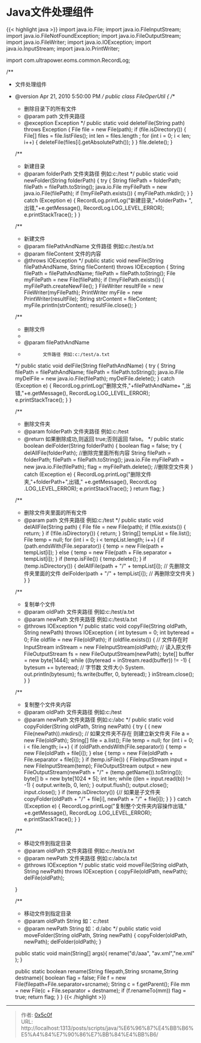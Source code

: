 # Java文件处理组件


{{&lt; highlight java &gt;}}
import java.io.File;
import java.io.FileInputStream;
import java.io.FileNotFoundException;
import java.io.FileOutputStream;
import java.io.FileWriter;
import java.io.IOException;
import java.io.InputStream;
import java.io.PrintWriter;

import com.ultrapower.eoms.common.RecordLog;

/**
* 文件处理组件
* @version Apr 21, 2010 5:50:00 PM
*/
public class FileOperUtil {
     /**
     * 删除目录下的所有文件
     * @param path 文件夹路径
     * @exception Exception
     */
     public static void deleteFile(String path) throws Exception {
          File file = new File(path);
          if (file.isDirectory()) {
               File[] files = file.listFiles();
               int len = files.length ;
               for (int i = 0; i &lt; len; i&#43;&#43;) {
                    deleteFile(files[i].getAbsolutePath());
               }
          }
          file.delete();
     }

     /**
     * 新建目录
     * @param folderPath 文件夹路径 例如:c:/test
     */
     public static void newFolder(String folderPath) {
          try {
               String filePath = folderPath;
               filePath = filePath.toString();
               java.io.File myFilePath = new java.io.File(filePath);
               if (!myFilePath.exists()) {
                    myFilePath.mkdir();
               }
          } catch (Exception e) {
               RecordLog.printLog(&#34;新建目录,&#34;&#43;folderPath&#43; &#34;,出错,&#34;&#43;e.getMessage(), RecordLog.LOG_LEVEL_ERROR);
               e.printStackTrace();
          }
     }

     /**
     * 新建文件
     * @param filePathAndName 文件路径 例如:c:/test/a.txt
     * @param fileContent 文件的内容
     * @throws IOException
     */
     public static void newFile(String filePathAndName, String fileContent) throws IOException {
          String filePath = filePathAndName;
          filePath = filePath.toString();
          File myFilePath = new File(filePath);
          if (!myFilePath.exists()) {
               myFilePath.createNewFile();
          }
          FileWriter resultFile = new FileWriter(myFilePath);
          PrintWriter myFile = new PrintWriter(resultFile);
          String strContent = fileContent;
          myFile.println(strContent);
          resultFile.close();
     }

     /**
     * 删除文件
     *
     * @param filePathAndName
     *            文件路径 例如:c:/test/a.txt
     */
     public static void delFile(String filePathAndName) {
          try {
               String filePath = filePathAndName;
               filePath = filePath.toString();
               java.io.File myDelFile = new java.io.File(filePath);
               myDelFile.delete();
          } catch (Exception e) {
               RecordLog.printLog(&#34;删除文件,&#34;&#43;filePathAndName&#43; &#34;,出错,&#34;&#43;e.getMessage(), RecordLog.LOG_LEVEL_ERROR);
               e.printStackTrace();
          }
     }


     /**
     * 删除文件夹
     * @param folderPath 文件夹路径 例如:c:/test
     * @return 如果删除成功,则返回 true;否则返回 false。
     */
     public static boolean delFolder(String folderPath) {
          boolean flag = false;
          try {
               delAllFile(folderPath); //删除完里面所有内容
               String filePath = folderPath;
               filePath = filePath.toString();
               java.io.File myFilePath = new java.io.File(filePath);
               flag = myFilePath.delete(); //删除空文件夹
          } catch (Exception e) {
               RecordLog.printLog(&#34;删除文件夹,&#34;&#43;folderPath&#43;&#34;,出错,&#34; &#43;e.getMessage(), RecordLog .LOG_LEVEL_ERROR);
               e.printStackTrace();
          }
          return flag;
     }

     /**
     * 删除文件夹里面的所有文件
     * @param path 文件夹路径 例如:c:/test
     */
     public static void delAllFile(String path) {
          File file = new File(path);
          if (!file.exists()) {
               return;
          }
          if (!file.isDirectory()) {
               return;
          }
          String[] tempList = file.list();
          File temp = null;
          for (int i = 0; i &lt; tempList.length; i&#43;&#43;) {
               if (path.endsWith(File.separator)) {
                    temp = new File(path &#43; tempList[i]);
               } else {
                    temp = new File(path &#43; File.separator &#43; tempList[i]);
               }
               if (temp.isFile()) {
                    temp.delete();
               }
               if (temp.isDirectory()) {
                    delAllFile(path &#43; &#34;/&#34; &#43; tempList[i]); // 先删除文件夹里面的文件
                    delFolder(path &#43; &#34;/&#34; &#43; tempList[i]); // 再删除空文件夹
               }
          }
     }

     /**
     * 复制单个文件
     * @param oldPath 文件夹路径 例如:c:/test/a.txt
     * @param newPath 文件夹路径 例如:c:/test/a.txt
     * @throws IOException
     */
     public static void copyFile(String oldPath, String newPath) throws IOException {
               int bytesum = 0;
               int byteread = 0;
               File oldfile = new File(oldPath);
               if (oldfile.exists()) { // 文件存在时
                    InputStream inStream = new FileInputStream(oldPath); // 读入原文件
                    FileOutputStream fs = new FileOutputStream(newPath);
                    byte[] buffer = new byte[1444];
                    while ((byteread = inStream.read(buffer)) != -1) {
                         bytesum &#43;= byteread; // 字节数 文件大小
                         System. out.println(bytesum);
                         fs.write(buffer, 0, byteread);
                    }
                    inStream.close();
               }
     }

     /**
     * 复制整个文件夹内容
     * @param oldPath 文件夹路径 例如:c:/test
     * @param newPath 文件夹路径 例如:c:/abc
     */
     public static void copyFolder(String oldPath, String newPath) {
          try {
               ( new File(newPath)).mkdirs(); // 如果文件夹不存在 则建立新文件夹
               File a = new File(oldPath);
               String[] file = a.list();
               File temp = null;
               for (int i = 0; i &lt; file.length; i&#43;&#43;) {
                    if (oldPath.endsWith(File.separator)) {
                         temp = new File(oldPath &#43; file[i]);
                    } else {
                         temp = new File(oldPath &#43; File.separator &#43; file[i]);
                    }
                    if (temp.isFile()) {
                         FileInputStream input = new FileInputStream(temp);
                         FileOutputStream output = new FileOutputStream(newPath
                                   &#43; &#34;/&#34; &#43; (temp.getName()).toString());
                         byte[] b = new byte[1024 * 5];
                         int len;
                         while ((len = input.read(b)) != -1) {
                              output.write(b, 0, len);
                         }
                         output.flush();
                         output.close();
                         input.close();
                    }
                    if (temp.isDirectory()) {// 如果是子文件夹
                         copyFolder(oldPath &#43; &#34;/&#34; &#43; file[i], newPath &#43; &#34;/&#34; &#43; file[i]);
                    }
               }
          } catch (Exception e) {
               RecordLog.printLog(&#34;复制整个文件夹内容操作出错,&#34; &#43;e.getMessage(), RecordLog .LOG_LEVEL_ERROR);
               e.printStackTrace();
          }
     }


     /**
     * 移动文件到指定目录
     * @param oldPath 文件夹路径 例如:c:/test/a.txt
     * @param newPath 文件夹路径 例如:c:/abc/a.txt
     * @throws IOException
     */
     public static void moveFile(String oldPath, String newPath) throws IOException {
          copyFile(oldPath, newPath);
          delFile(oldPath);

     }

     /**
     * 移动文件到指定目录
     * @param oldPath String 如：c:/test
     * @param newPath String 如：d:/abc
     */
     public static void moveFolder(String oldPath, String newPath) {
          copyFolder(oldPath, newPath);
          delFolder(oldPath);
     }
   
     public static void main(String[] args){
          rename(&#34;d:/aaa&#34;, &#34;av.xml&#34;,&#34;ne.xml&#34; );
     }
   
     public static boolean rename(String filepath,String srcname,String destname){
          boolean flag = false;
          File f = new File(filepath&#43;File.separator&#43;srcname);
          String c = f.getParent();
          File mm = new File(c &#43; File.separator &#43; destname);
          if (f.renameTo(mm))
               flag = true;
          return flag;
     }
}
{{&lt; /highlight &gt;}}

---

> 作者: [0x5c0f](https://blog.0x5c0f.cc)  
> URL: http://localhost:1313/posts/scripts/java/%E6%96%87%E4%BB%B6%E5%A4%84%E7%90%86%E7%BB%84%E4%BB%B6/  

